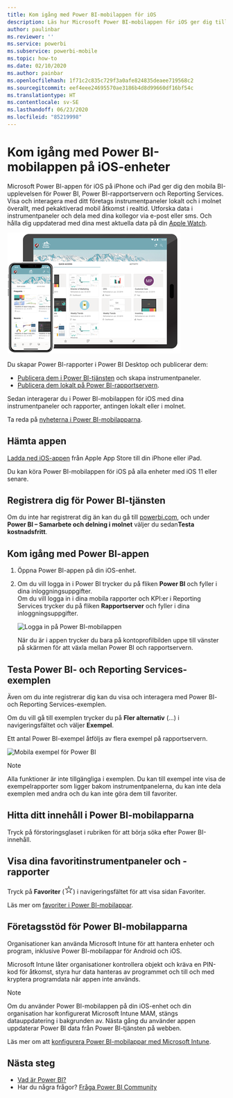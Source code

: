 ```yaml
---
title: Kom igång med Power BI-mobilappen för iOS
description: Läs hur Microsoft Power BI-mobilappen för iOS ger dig tillgång till Power BI i fickan med mobil åtkomst till företagsinformation både lokalt och i molnet.
author: paulinbar
ms.reviewer: ''
ms.service: powerbi
ms.subservice: powerbi-mobile
ms.topic: how-to
ms.date: 02/10/2020
ms.author: painbar
ms.openlocfilehash: 1f71c2c835c729f3a0afe824835deaee719568c2
ms.sourcegitcommit: eef4eee24695570ae3186b4d8d99660df16bf54c
ms.translationtype: HT
ms.contentlocale: sv-SE
ms.lasthandoff: 06/23/2020
ms.locfileid: "85219998"
---
```

# <a name="get-started-with-the-power-bi-mobile-app-on-ios-devices"></a>Kom igång med Power BI-mobilappen på iOS-enheter
Microsoft Power BI-appen för iOS på iPhone och iPad ger dig den mobila BI-upplevelsen för Power BI, Power BI-rapportservern och Reporting Services. Visa och interagera med ditt företags instrumentpaneler lokalt och i molnet överallt, med pekaktiverad mobil åtkomst i realtid. Utforska data i instrumentpaneler och dela med dina kollegor via e-post eller sms. Och hålla dig uppdaterad med dina mest aktuella data på din [Apple Watch](mobile-apple-watch.md).  

![Power BI-mobilappen på iPhone eller iPad](./media/mobile-iphone-app-get-started/pbi_ipad_iphonedevices.png)

Du skapar Power BI-rapporter i Power BI Desktop och publicerar dem:

* [Publicera dem i Power BI-tjänsten](../../fundamentals/service-get-started.md) och skapa instrumentpaneler.
* [Publicera dem lokalt på Power BI-rapportservern](../../report-server/quickstart-create-powerbi-report.md).

Sedan interagerar du i Power BI-mobilappen för iOS med dina instrumentpaneler och rapporter, antingen lokalt eller i molnet.

Ta reda på [nyheterna i Power BI-mobilapparna](mobile-whats-new-in-the-mobile-apps.md).

## <a name="download-the-app"></a>Hämta appen
[Ladda ned iOS-appen](https://go.microsoft.com/fwlink/?LinkId=522062 "Ladda ned iOS-appen") från Apple App Store till din iPhone eller iPad.

Du kan köra Power BI-mobilappen för iOS på alla enheter med iOS 11 eller senare. 

## <a name="sign-up-for-the-power-bi-service"></a>Registrera dig för Power BI-tjänsten
Om du inte har registrerat dig än kan du gå till [powerbi.com](https://powerbi.microsoft.com/get-started/), och under **Power BI – Samarbete och delning i molnet** väljer du sedan**Testa kostnadsfritt**.


## <a name="get-started-with-the-power-bi-app"></a>Kom igång med Power BI-appen
1. Öppna Power BI-appen på din iOS-enhet.
2. Om du vill logga in i Power BI trycker du på fliken **Power BI** och fyller i dina inloggningsuppgifter.  
   Om du vill logga in i dina mobila rapporter och KPI:er i Reporting Services trycker du på fliken **Rapportserver** och fyller i dina inloggningsuppgifter.
   
   ![Logga in på Power BI-mobilappen](./media/mobile-iphone-app-get-started/power-bi-connect-to-login.png)
   
   När du är i appen trycker du bara på kontoprofilbilden uppe till vänster på skärmen för att växla mellan Power BI och rapportservern. 

## <a name="try-the-power-bi-and-reporting-services-samples"></a>Testa Power BI- och Reporting Services-exemplen
Även om du inte registrerar dig kan du visa och interagera med Power BI- och Reporting Services-exemplen.

Om du vill gå till exemplen trycker du på **Fler alternativ** (...) i navigeringsfältet och väljer **Exempel**.

Ett antal Power BI-exempel åtföljs av flera exempel på rapportservern.

   ![Mobila exempel för Power BI](./media/mobile-iphone-app-get-started/power-bi-iphone-powerbi-samples.png)
   
   > [!NOTE]
   > Alla funktioner är inte tillgängliga i exemplen. Du kan till exempel inte visa de exempelrapporter som ligger bakom instrumentpanelerna, du kan inte dela exemplen med andra och du kan inte göra dem till favoriter. 
   > 
   >

## <a name="find-your-content-in-the-power-bi-mobile-apps"></a>Hitta ditt innehåll i Power BI-mobilapparna

Tryck på förstoringsglaset i rubriken för att börja söka efter Power BI-innehåll.

## <a name="view-your-favorite-dashboards-and-reports"></a>Visa dina favoritinstrumentpaneler och -rapporter
Tryck på **Favoriter** (![](./media/mobile-iphone-app-get-started/power-bi-mobile-apps-home-favorites-icon.png)) i navigeringsfältet för att visa sidan Favoriter. 

Läs mer om [favoriter i Power BI-mobilappar](mobile-apps-favorites.md).

## <a name="enterprise-support-for-the-power-bi-mobile-apps"></a>Företagsstöd för Power BI-mobilapparna
Organisationer kan använda Microsoft Intune för att hantera enheter och program, inklusive Power BI-mobilappar för Android och iOS.

Microsoft Intune låter organisationer kontrollera objekt och kräva en PIN-kod för åtkomst, styra hur data hanteras av programmet och till och med kryptera programdata när appen inte används.

> [!NOTE]
> Om du använder Power BI-mobilappen på din iOS-enhet och din organisation har konfigurerat Microsoft Intune MAM, stängs datauppdatering i bakgrunden av. Nästa gång du använder appen uppdaterar Power BI data från Power BI-tjänsten på webben.
> 

Läs mer om att [konfigurera Power BI-mobilappar med Microsoft Intune](../../admin/service-admin-mobile-intune.md). 

## <a name="next-steps"></a>Nästa steg

* [Vad är Power BI?](../../fundamentals/power-bi-overview.md)
* Har du några frågor? [Fråga Power BI Community](https://community.powerbi.com/)
